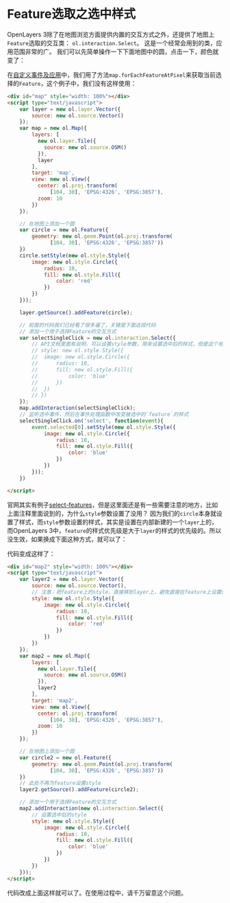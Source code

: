 # Feature选取之选中样式
OpenLayers 3除了在地图浏览方面提供内置的交互方式之外，还提供了地图上`Feature`选取的交互类： `ol.interaction.Select`。 这是一个经常会用到的类，应用范围非常的广。 我们可以先简单操作一下下面地图中的圆，点击一下，颜色就变了：

<head>                  
	<link href="../src/ol3.13.1/ol.css" rel="stylesheet" type="text/css" />
	<script type="text/javascript" src="../src/ol3.13.1/ol.js" charset="utf-8"></script>
</head>
<div id="map" style="width: 100%"></div>
<script type="text/javascript">
	var layer = new ol.layer.Vector({
		source: new ol.source.Vector()
	});
	var map = new ol.Map({
		layers: [
		  new ol.layer.Tile({
		    source: new ol.source.OSM()
		  }), 
		  layer
		],
		target: 'map',
		view: new ol.View({
		  center: ol.proj.transform(
		      [104, 30], 'EPSG:4326', 'EPSG:3857'),
		  zoom: 10
		})
	});

	// 在地图上添加一个圆
	var circle = new ol.Feature({
		geometry: new ol.geom.Point(ol.proj.transform(
		      [104, 30], 'EPSG:4326', 'EPSG:3857'))
	})
	circle.setStyle(new ol.style.Style({
		image: new ol.style.Circle({
			radius: 10,
			fill: new ol.style.Fill({
				color: 'red'
			})
		})
	}));

	layer.getSource().addFeature(circle);

	// 添加一个用于选择Feature的交互方式
	var selectSingleClick = new ol.interaction.Select({
		// style: new ol.style.Style({
		// 	image: new ol.style.Circle({
		// 		radius: 10,
		// 		fill: new ol.style.Fill({
		// 			color: 'blue'
		// 		})
		// 	})
		// })
	});
	map.addInteraction(selectSingleClick);
	selectSingleClick.on('select', function(event){
		event.selected[0].setStyle(new ol.style.Style({
			image: new ol.style.Circle({
				radius: 10,
				fill: new ol.style.Fill({
					color: 'blue'
				})
			})
		}));
	})

</script>

在[自定义事件及应用](../ch08/08-05.md)中，我们用了方法`map.forEachFeatureAtPixel`来获取当前选择的`Feature`，这个例子中，我们没有这样使用：

```html
<div id="map" style="width: 100%"></div>
<script type="text/javascript">
	var layer = new ol.layer.Vector({
		source: new ol.source.Vector()
	});
	var map = new ol.Map({
		layers: [
		  new ol.layer.Tile({
		    source: new ol.source.OSM()
		  }), 
		  layer
		],
		target: 'map',
		view: new ol.View({
		  center: ol.proj.transform(
		      [104, 30], 'EPSG:4326', 'EPSG:3857'),
		  zoom: 10
		})
	});

	// 在地图上添加一个圆
	var circle = new ol.Feature({
		geometry: new ol.geom.Point(ol.proj.transform(
		      [104, 30], 'EPSG:4326', 'EPSG:3857'))
	})
	circle.setStyle(new ol.style.Style({
		image: new ol.style.Circle({
			radius: 10,
			fill: new ol.style.Fill({
				color: 'red'
			})
		})
	}));

	layer.getSource().addFeature(circle);

	// 前面的代码我们已经看了很多遍了，关键是下面这段代码
	// 添加一个用于选择Feature的交互方式
	var selectSingleClick = new ol.interaction.Select({
		// API文档里面有说明，可以设置style参数，用来设置选中后的样式，但是这个地方我们注释掉不用，因为就算不注释，也没作用，为什么？
		// style: new ol.style.Style({
		// 	image: new ol.style.Circle({
		// 		radius: 10,
		// 		fill: new ol.style.Fill({
		// 			color: 'blue'
		// 		})
		// 	})
		// })
	});
	map.addInteraction(selectSingleClick);
	// 监听选中事件，然后在事件处理函数中改变被选中的`feature`的样式
	selectSingleClick.on('select', function(event){
		event.selected[0].setStyle(new ol.style.Style({
			image: new ol.style.Circle({
				radius: 10,
				fill: new ol.style.Fill({
					color: 'blue'
				})
			})
		}));
	})

</script>
```
官网其实有例子[select-features](http://openlayers.org/en/v3.13.1/examples/select-features.html)，但是这里面还是有一些需要注意的地方，比如上面注释里面说到的，为什么`style`参数设置了没用？ 因为我们的`circle`本身就设置了样式，而`style`参数设置的样式，其实是设置在内部新建的一个`layer`上的，而OpenLayers 3中，`feature`的样式优先级是大于`layer`的样式的优先级的。所以没生效，如果换成下面这种方式，就可以了：

<div id="map2" style="width: 100%"></div>
<script type="text/javascript">
	var layer2 = new ol.layer.Vector({
		source: new ol.source.Vector(),
		style: new ol.style.Style({
			image: new ol.style.Circle({
				radius: 10,
				fill: new ol.style.Fill({
					color: 'red'
				})
			})
		})
	});
	var map2 = new ol.Map({
		layers: [
		  new ol.layer.Tile({
		    source: new ol.source.OSM()
		  }), 
		  layer2
		],
		target: 'map2',
		view: new ol.View({
		  center: ol.proj.transform(
		      [104, 30], 'EPSG:4326', 'EPSG:3857'),
		  zoom: 10
		})
	});

	// 在地图上添加一个圆
	var circle2 = new ol.Feature({
		geometry: new ol.geom.Point(ol.proj.transform(
		      [104, 30], 'EPSG:4326', 'EPSG:3857'))
	})
	layer2.getSource().addFeature(circle2);

	// 添加一个用于选择Feature的交互方式
	map2.addInteraction(new ol.interaction.Select({
		style: new ol.style.Style({
			image: new ol.style.Circle({
				radius: 10,
				fill: new ol.style.Fill({
					color: 'blue'
				})
			})
		})
	}));
</script>

代码变成这样了：

```html
<div id="map2" style="width: 100%"></div>
<script type="text/javascript">
	var layer2 = new ol.layer.Vector({
		source: new ol.source.Vector(),
		// 注意：把feature上的style，直接移到layer上，避免直接在feature上设置style
		style: new ol.style.Style({
			image: new ol.style.Circle({
				radius: 10,
				fill: new ol.style.Fill({
					color: 'red'
				})
			})
		})
	});
	var map2 = new ol.Map({
		layers: [
		  new ol.layer.Tile({
		    source: new ol.source.OSM()
		  }), 
		  layer2
		],
		target: 'map2',
		view: new ol.View({
		  center: ol.proj.transform(
		      [104, 30], 'EPSG:4326', 'EPSG:3857'),
		  zoom: 10
		})
	});

	// 在地图上添加一个圆
	var circle2 = new ol.Feature({
		geometry: new ol.geom.Point(ol.proj.transform(
		      [104, 30], 'EPSG:4326', 'EPSG:3857'))
	})
	// 此处不再为feature设置style
	layer2.getSource().addFeature(circle2);

	// 添加一个用于选择Feature的交互方式
	map2.addInteraction(new ol.interaction.Select({
		// 设置选中后的style
		style: new ol.style.Style({
			image: new ol.style.Circle({
				radius: 10,
				fill: new ol.style.Fill({
					color: 'blue'
				})
			})
		})
	}));
</script>
```
代码改成上面这样就可以了。在使用过程中，请千万留意这个问题。 
